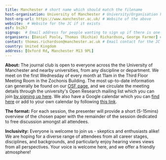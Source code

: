 ```yaml
---
title: Manchester # short name which should match the filename
host-organisation: University of Manchester # University/Organisation hosting the JC
host-org-url: https://www.manchester.ac.uk/ # Website of the above
website:  # Website for the JC if it exists
osf: bs2k7
signup:  # Email address for people wanting to sign up if there is one
organisers: [Daniel Poole, Thomas (Richie) Richardson, George Farmer] # Comma-separated list of organiser names
contact: thomas.richardson@manchester.ac.uk # Email contact for the JC
country: United Kingdom
address: [Oxford Rd, Manchester M13 9PL]
---
```

**About:**
The journal club is open to everyone across the the University of Manchester and nearby universities, from any discipline or department.
We meet on the first Wednesday of every month at 11am in the Third Floor Meeting Room in the Zochonis Building.
The most up-to-date information can generally be found on our [OSF page](https://osf.io/bs2k7/wiki/home/), and we circulate the meeting details through the university's Open Research mailing list which you can join [by signing up here](https://listserv.manchester.ac.uk/cgi-bin/wa?SUBED1=open_research&A=1). 
We also have a Google calendar which you can [find here](https://calendar.google.com/calendar/embed?src=reprotmanc%40gmail.com&ctz=Europe%2FLondon) or add to your own calendar by following [this link](https://calendar.google.com/calendar?cid=cmVwcm90bWFuY0BnbWFpbC5jb20).

**The format:**
For each session, the presenter will provide a short (5-15mins) overview of the chosen paper with the remainder of the session dedicated to free discussion amongst all attendees.

**Inclusivity:**
Everyone is welcome to join us - skeptics and enthusiasts alike!
We are hoping for a diverse range of attendees from all career stages, disciplines, and backgrounds, and particularly enjoy hearing views views from all perspectives.
Your voice is welcome here, and we offer a friendly atmosphere!
